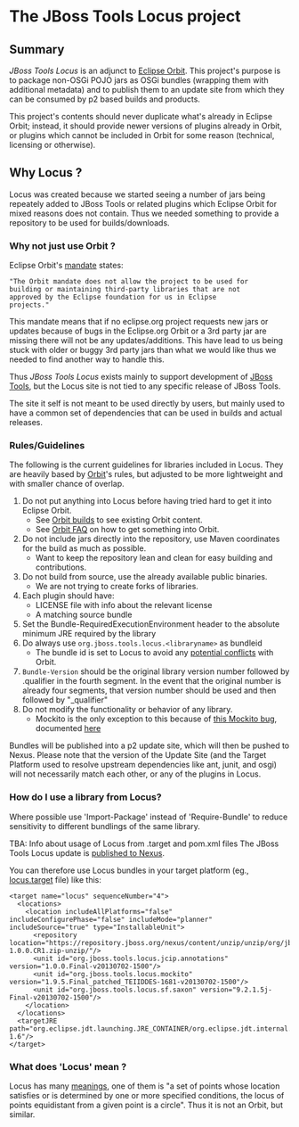 # The JBoss Tools Locus project

## Summary

_JBoss Tools Locus_ is an adjunct to [Eclipse Orbit](http://www.eclipse.org/orbit/). This project's purpose is to package non-OSGi POJO jars as OSGi bundles (wrapping them with additional metadata) and to publish them to an update site from which they can be consumed by p2 based builds and products. 

This project's contents should never duplicate what's already in Eclipse Orbit; instead, it should provide newer versions of plugins already in Orbit, or plugins which cannot be included in Orbit for some reason (technical, licensing or otherwise).

## Why Locus ? 

Locus was created because we started seeing a number of jars being repeately added to JBoss Tools or related plugins which Eclipse Orbit for mixed reasons does not contain. Thus we needed something to provide a repository to be used for builds/downloads.

### Why not just use Orbit ? 

Eclipse Orbit's [mandate](http://www.eclipse.org/orbit/) states:

	"The Orbit mandate does not allow the project to be used for
	building or maintaining third-party libraries that are not
	approved by the Eclipse foundation for us in Eclipse
	projects."

This mandate means that if no eclipse.org project requests new jars or updates because of bugs in the
Eclipse.org Orbit or a 3rd party jar are missing there will not be any updates/additions. This have lead to us being
stuck with older or buggy 3rd party jars than what we would like thus we needed to find another way to handle this.

Thus _JBoss Tools Locus_ exists mainly to support development of [JBoss Tools](http://jboss.org/tools), but
the Locus site is not tied to any specific release of JBoss Tools. 

The site it self is not meant to be used directly by users, but mainly used to have a common set of dependencies that
can be used in builds and actual releases.

### Rules/Guidelines

The following is the current guidelines for libraries included in Locus.
They are heavily based by [Orbit](http://wiki.eclipse.org/Adding_Bundles_to_Orbit)'s rules, but adjusted to be more lightweight and with smaller chance of overlap.

1. Do not put anything into Locus before having tried hard to get it into Eclipse Orbit.
    * See [Orbit builds](http://download.eclipse.org/tools/orbit/downloads/) to see existing Orbit content. 
    * See [Orbit FAQ](http://wiki.eclipse.org/index.php/Orbit_Faq) on how to get something into Orbit.
1. Do not include jars directly into the repository, use Maven coordinates for the build as much as possible.
    * Want to keep the repository lean and clean for easy building and contributions.
1. Do not build from source, use the already available public binaries.
    * We are not trying to create forks of libraries.
1. Each plugin should have:
    * LICENSE file with info about the relevant license
    * A matching source bundle
1. Set the Bundle-RequiredExecutionEnvironment header to the absolute minimum JRE required by the library
1. Do always use `org.jboss.tools.locus.<libraryname>` as bundleid
    * The bundle id is set to Locus to avoid any [potential conflicts](http://wiki.eclipse.org/Bundle_Naming) with Orbit.
1. `Bundle-Version` should be the original library version number followed by .qualifier in the fourth segment. In the event that the original number is already four segments, that version number should be used and then followed by "_qualifier"
1. Do not modify the functionality or behavior of any library.
    * Mockito is the only exception to this because of [this Mockito bug](https://groups.google.com/forum/?hl=en&fromgroups=#!topic/mockito/eLE186uE0uc), documented [here](https://issues.jboss.org/browse/JBIDE-14315)

Bundles will be published into a p2 update site, which will then be pushed to Nexus. 
Please note that the version of the Update Site (and the Target Platform used to resolve upstream 
dependencies like ant, junit, and osgi) will not necessarily match each other, or any of the plugins 
in Locus.


### How do I use a library from Locus?

Where possible use 'Import-Package' instead of 'Require-Bundle' to reduce sensitivity to different bundlings of the same library.

TBA: Info about usage of Locus from .target and pom.xml files
The JBoss Tools Locus update is [published to Nexus](https://repository.jboss.org/nexus/content/unzip/unzip/org/jboss/tools/locus/update.site/).

You can therefore use Locus bundles in your target platform (eg., [locus.target](https://github.com/Teiid-Designer/teiid-designer/blob/master/target-platform/locus.target) file) like this:

    <target name="locus" sequenceNumber="4">
      <locations>
        <location includeAllPlatforms="false" includeConfigurePhase="false" includeMode="planner" includeSource="true" type="InstallableUnit">
          <repository location="https://repository.jboss.org/nexus/content/unzip/unzip/org/jboss/tools/locus/update.site/1.0.0.CR1/update.site-1.0.0.CR1.zip-unzip/"/>
          <unit id="org.jboss.tools.locus.jcip.annotations" version="1.0.0.Final-v20130702-1500"/>
          <unit id="org.jboss.tools.locus.mockito" version="1.9.5.Final_patched_TEIIDDES-1681-v20130702-1500"/>
          <unit id="org.jboss.tools.locus.sf.saxon" version="9.2.1.5j-Final-v20130702-1500"/>
        </location>
      </locations>
      <targetJRE path="org.eclipse.jdt.launching.JRE_CONTAINER/org.eclipse.jdt.internal.debug.ui.launcher.StandardVMType/JavaSE-1.6"/>
    </target>


### What does 'Locus' mean ?

Locus has many [meanings](http://www.thefreedictionary.com/locus), one of them is "a set of points whose location satisfies or is determined by one or more specified conditions, the locus of points equidistant from a given point is a circle". Thus it is not an Orbit, but similar.


